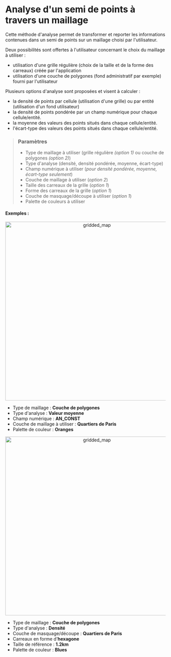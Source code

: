 # Analyse d'un semi de points à travers un maillage

Cette méthode d'analyse permet de transformer et reporter les informations contenues dans un semi de points sur un maillage choisi par l'utilisateur.

Deux possibilités sont offertes à l'utilisateur concernant le choix du maillage à utiliser :
- utilisation d'une grille régulière (choix de la taille et de la forme des carreaux) créée par l'application
- utilisation d'une couche de polygones (fond administratif par exemple) fourni par l'utilisateur

Plusieurs options d'analyse sont proposées et visent à calculer :
- la densité de points par cellule (utilisation d'une grille) ou par entité (utilisation d'un fond utilisateur)
- la densité de points pondérée par un champ numérique pour chaque cellule/entité.
- la moyenne des valeurs des points situés dans chaque cellule/entité.
- l'écart-type des valeurs des points situés dans chaque cellule/entité.

> ### Paramètres
> * Type de maillage à utiliser (grille régulière *(option 1)* ou couche de polygones *(option 2)*)
> * Type d'analyse (densité, densité pondérée, moyenne, écart-type)
> * Champ numérique à utiliser (*pour densité pondérée, moyenne, écart-type seulement*)
> * Couche de maillage à utiliser (*option 2*)
> * Taille des carreaux de la grille (*option 1*)
> * Forme des carreaux de la grille (*option 1*)
> * Couche de masquage/découpe à utiliser (*option 1*)
> * Palette de couleurs à utiliser

#### Exemples :

<p style="text-align: center;">
<img src="img/date_moyenne_bati.png" alt="gridded_map" style="width: 560px;"/>
</p>

- Type de maillage : **Couche de polygones**
- Type d'analyse : **Valeur moyenne**
- Champ numérique : **AN_CONST**
- Couche de maillage à utiliser : **Quartiers de Paris**
- Palette de couleur : **Oranges**


<p style="text-align: center;">
<img src="img/densite_fontaine.png" alt="gridded_map" style="width: 560px;"/>
</p>

- Type de maillage : **Couche de polygones**
- Type d'analyse : **Densité**
- Couche de masquage/découpe : **Quartiers de Paris**
- Carreaux en forme d'**hexagone**
- Taille de référence : **1.2km**
- Palette de couleur : **Blues**
